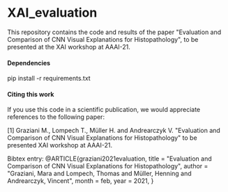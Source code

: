 # XAI_evaluation
This repository contains the code and results of the paper "Evaluation and Comparison of CNN Visual Explanations for Histopathology",  to be presented at the XAI workshop at AAAI-21.

#### Dependencies
pip install -r requirements.txt

#### Citing this work
If you use this code in a scientific publication, we would appreciate references to the following paper:

[1]  Graziani M., Lompech T., Müller H. and Andrearczyk V. "Evaluation and Comparison of CNN Visual Explanations for Histopathology" to be presented XAI workshop at AAAI-21. 

Bibtex entry:
@ARTICLE{graziani2021evaluation,
  title         = "Evaluation and Comparison of CNN Visual Explanations for Histopathology",
  author        = "Graziani, Mara and Lompech, Thomas and Müller, Henning and Andrearczyk, Vincent",
  month         =  feb,
  year          =  2021,
}
